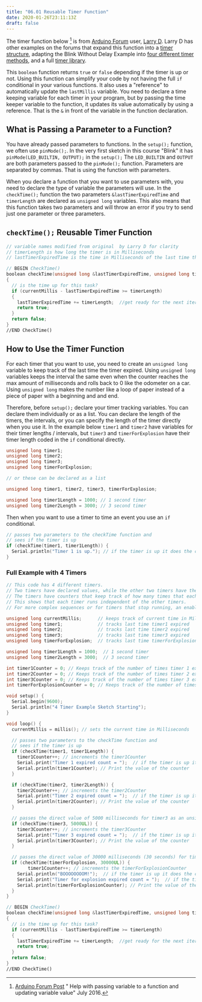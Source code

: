 ```yaml
---
title: "06.01 Reusable Timer Function"
date: 2020-01-26T23:11:13Z
draft: false
---
```


The timer function below [^1] is from [Arduino Forum](https://forum.arduino.cc/) user, [Larry D](https://forum.arduino.cc/u/larryd). Larry D has other examples on the forums that expand this function into a [timer structure](https://forum.arduino.cc/t/millis-made-easier/378322/7), adapting the Blink Without Delay Example into [four different timer methods](https://forum.arduino.cc/t/millis-made-easier/378322/5), and a full [timer library](https://forum.arduino.cc/t/best-timer-library/944347/7).

This `boolean` function returns `true` or `false` depending if the timer is up or not. Using this function can simplify your code by not having the full `if` conditional in your various functions. It also uses a "reference" to automatically update the `lastMillis` variable. You need to declare a time keeping variable for each timer in your program, but by passing the time keeper variable to the function, it updates its value automatically by using a reference. That is the `&` in front of the variable in the function declaration.

## What is Passing a Parameter to a Function?

You have already passed parameters to functions. In the `setup();` function, we often use `pinMode();`. In the very first sketch in this course "Blink" it has `pinMode(LED_BUILTIN, OUTPUT);` in the `setup();` The `LED_BUILTIN` and `OUTPUT` are both parameters passed to the `pinMode();` function. Parameters are separated by commas. That is using the function with parameters.

When you declare a function that you want to use parameters with, you need to declare the type of variable the parameters will use. In the `checkTime();` function the two parameters `&lastTimerExpiredTime` and `timerLength` are declared as `unsigned long` variables. This also means that this function takes two parameters and will throw an error if you try to send just one parameter or three parameters.

## `checkTime();` Reusable Timer Function

```C
// variable names modified from original  by Larry D for clarity
// timerLength is how long the timer is in Milliseconds
// lastTimerExpiredTime is the time in Milliseconds of the last time the timer expired

// BEGIN CheckTime()
boolean checkTime(unsigned long &lastTimerExpiredTime, unsigned long timerLength)
{
  // is the time up for this task?
  if (currentMillis - lastTimerExpiredTime >= timerLength)
  {
    lastTimerExpiredTime += timerLength;  //get ready for the next iteration
    return true;
  }
  return false;
}
//END CheckTime()
```

## How to Use the Timer Function

For each timer that you want to use, you need to create an `unsigned long` variable to keep track of the last time the timer expired. Using `unsigned long` variables keeps the interval the same even when the counter reaches the max amount of milliseconds and rolls back to 0 like the odometer on a car. Using `unsigned long` makes the number like a loop of paper instead of a piece of paper with a beginning and and end.

Therefore, before `setup();` declare your timer tracking variables. You can declare them individually or as a list. You can declare the length of the timers, the intervals, or you can specify the length of the timer directly when you use it. In the example below `timer1` and `timer2` have variables for their timer lengths / intervals, but `timer3` and `timerForExplosion` have their timer length coded in the `if` conditional directly.

```C
unsigned long timer1;
unsigned long timer2;
unsigned long timer3;
unsigned long timerForExplosion;

// or these can be declared as a list

unsigned long timer1, timer2, timer3, timerForExplosion;

unsigned long timer1Length = 1000; // 1 second timer
unsigned long timer2Length = 3000; // 3 second timer
```

Then when you want to use a timer to time an event you use an `if` conditional.

```C
// passes two parameters to the checkTime function and
// sees if the timer is up
if (checkTime(timer1, timer1Length)) {
  Serial.println("Timer 1 is up."); // if the timer is up it does the code here
}
```

### Full Example with 4 Timers

```C
// This code has 4 different timers.
// Two timers have declared values, while the other two timers have their values coded directly in their timer function call
// The timers have counters that keep track of how many times that each timer expired.
// This shows that each timer runs independent of the other timers.
// For more complex sequences or for timers that stop running, an enable flag and or a state machine are needed.

unsigned long currentMillis;      // keeps track of current time in Milliseconds
unsigned long timer1;             // tracks last time timer1 expired
unsigned long timer2;             // tracks last time timer2 expired
unsigned long timer3;             // tracks last time timer3 expired
unsigned long timerForExplosion;  // tracks last time timerForExplosion expired

unsigned long timer1Length = 1000;  // 1 second timer
unsigned long timer2Length = 3000;  // 3 second timer

int timer1Counter = 0; // Keeps track of the number of times timer 1 expired for example purposes
int timer2Counter = 0; // Keeps track of the number of times timer 2 expired for example purposes
int timer3Counter = 0; // Keeps track of the number of times timer 3 expired for example purposes
int timerForExplosionCounter = 0; // Keeps track of the number of times timer 1 expired for example purposes

void setup() {
  Serial.begin(9600);
  Serial.println("4 Timer Example Sketch Starting");
}

void loop() {
  currentMillis = millis(); // sets the current time in Milliseconds

  // passes two parameters to the checkTime function and
  // sees if the timer is up
  if (checkTime(timer1, timer1Length)) {
    timer1Counter++; // increments the timer1Counter
    Serial.print("Timer 1 expired count = ");  // if the timer is up it does the code here
    Serial.println(timer1Counter); // Print the value of the counter
  }

  if (checkTime(timer2, timer2Length)) {
    timer2Counter++; // increments the timer2Counter
    Serial.print("Timer 2 expired count = ");  // if the timer is up it does the code here
    Serial.println(timer2Counter); // Print the value of the counter
  }

  // passes the direct value of 5000 milliseconds for timer3 as an unsigned long, note the UL at the end of the number
  if (checkTime(timer3, 5000UL)) {
    timer3Counter++; // increments the timer3Counter
    Serial.print("Timer 3 expired count = ");  // if the timer is up it does the code here
    Serial.println(timer3Counter); // Print the value of the counter
  }

  // passes the direct value of 30000 milliseconds (30 seconds) for timerForExplosion as an unsigned long, note the UL at the end of the number
  if (checkTime(timerForExplosion, 30000UL)) {
        timer1Counter++; // increments the timerForExplosionCounter
    Serial.println("BOOOOOOOOM!");  // if the timer is up it does the code here
    Serial.print("Timer for explosion expired count = ");  // if the timer is up it does the code here
    Serial.println(timerForExplosionCounter); // Print the value of the counter
  }
}

// BEGIN CheckTime()
boolean checkTime(unsigned long &lastTimerExpiredTime, unsigned long timerLength)
{
  // is the time up for this task?
  if (currentMillis - lastTimerExpiredTime >= timerLength)
  {
    lastTimerExpiredTime += timerLength;  //get ready for the next iteration
    return true;
  }
  return false;
}
//END CheckTime()

```

[^1]:
    [Arduino Forum Post](https://forum.arduino.cc/t/help-with-passing-variable-to-a-function-and-updating-variable-value/395160/4) "
    Help with passing variable to a function and updating variable value" July 2016.
